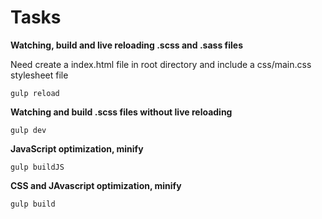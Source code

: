 # Tasks

**Watching, build and live reloading .scss and .sass files**

Need create a index.html file in root directory and include a css/main.css stylesheet file

```shell script
gulp reload
```

**Watching and build .scss files without live reloading**

```shell script
gulp dev
```

**JavaScript optimization, minify**
```shell script
gulp buildJS
```

**CSS and JAvascript optimization, minify**
```shell script
gulp build
```